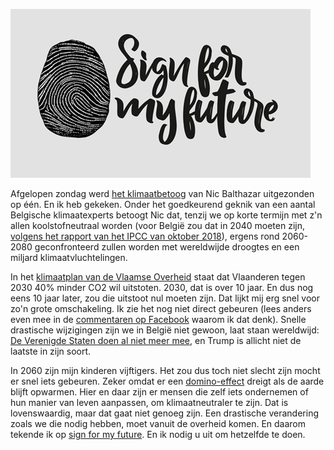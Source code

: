 <!--
.. title: Waarom ik signformyfuture.be ondertekende
.. slug: waarom-ik-signformyfuturebe-ondertekende
.. date: 2019-02-20 22:00:12 UTC+01:00
.. tags: climate, beleid
.. category: 
.. link: 
.. description: 
.. type: text
-->

![Sign for my future](/galleries/misc/sign-for-my-future.jpg)

Afgelopen zondag werd [het klimaatbetoog](https://www.vrt.be/vrtnu/a-z/klimaatbetoog/2019/klimaatbetoog-s2019/) van Nic Balthazar uitgezonden op één. En ik heb gekeken. Onder het goedkeurend geknik van een aantal Belgische klimaatexperts betoogt Nic dat, tenzij we op korte termijn met z'n allen koolstofneutraal worden (voor België zou dat in 2040 moeten zijn, [volgens het rapport van het IPCC van oktober 2018](https://www.vrt.be/vrtnws/nl/2018/10/08/verregaande-en-ongeziene-ingrepen-nodig-om-klimaatdoelstelling/)), ergens rond 2060-2080 geconfronteerd zullen worden met wereldwijde droogtes en een miljard klimaatvluchtelingen. 

In het [klimaatplan van de Vlaamse Overheid](http://vlaamseklimaattop.be/klimaatdoelstelling-vlaamse-overheid-2030) staat dat Vlaanderen tegen 2030 40% minder CO2 wil uitstoten. 2030, dat is over 10 jaar. En dus nog eens 10 jaar later, zou die uitstoot nul moeten zijn. Dat lijkt mij erg snel voor zo'n grote omschakeling. Ik zie het nog niet direct gebeuren (lees anders even mee in de [commentaren op Facebook](https://www.facebook.com/demorgen/posts/10159313025471959?comment_tracking={%22tn%22%3A%22O%22}) waarom ik dat denk). Snelle drastische wijzigingen zijn we in België niet gewoon, laat staan wereldwijd: [De Verenigde Staten doen al niet meer mee](https://www.demorgen.be/wetenschap/vs-stappen-nu-ook-officieel-uit-klimaatakkoord-parijs-b423f6b7/), en Trump is allicht niet de laatste in zijn soort.

In 2060 zijn mijn kinderen vijftigers. Het zou dus toch niet slecht zijn mocht er snel iets gebeuren. Zeker omdat er een [domino-effect](https://www.knack.be/nieuws/wereld/domino-effect-van-klimaatopwarming-kan-hittetijdperk-onafwendbaar-maken/article-normal-1181841.html) dreigt als de aarde blijft opwarmen. Hier en daar zijn er mensen die zelf iets ondernemen of hun manier van leven aanpassen, om klimaatneutraler te zijn. Dat is lovenswaardig, maar dat gaat niet genoeg zijn. Een drastische verandering zoals we die nodig hebben, moet vanuit de overheid komen. En daarom tekende ik op [sign for my future](https://signformyfuture.be). En ik nodig u uit om hetzelfde te doen.
